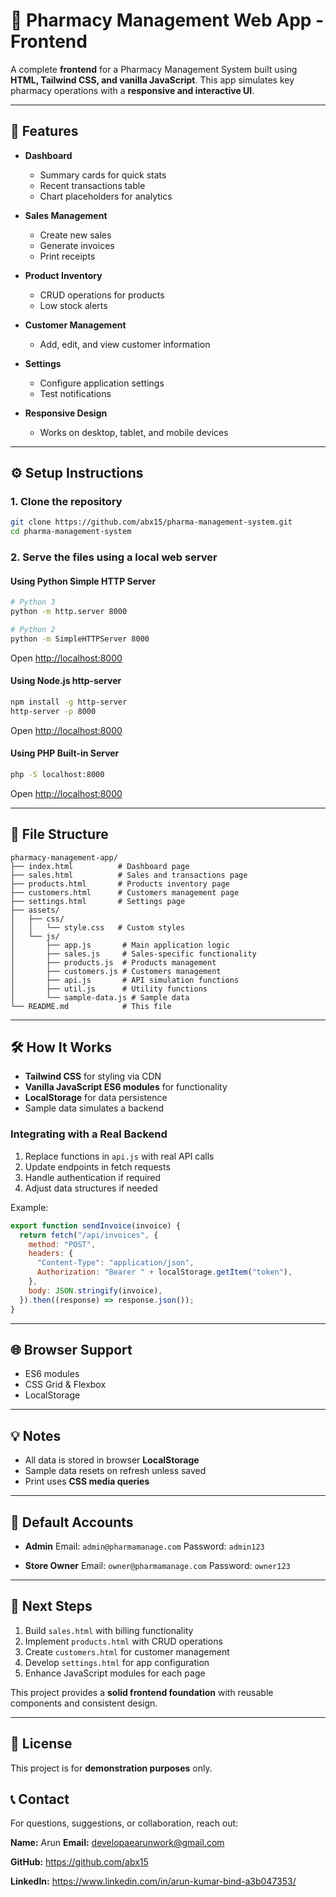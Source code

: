 # 💊 Pharmacy Management Web App - Frontend

A complete **frontend** for a Pharmacy Management System built using **HTML, Tailwind CSS, and vanilla JavaScript**.
This app simulates key pharmacy operations with a **responsive and interactive UI**.

---

## 🚀 Features

- **Dashboard**

  - Summary cards for quick stats
  - Recent transactions table
  - Chart placeholders for analytics

- **Sales Management**

  - Create new sales
  - Generate invoices
  - Print receipts

- **Product Inventory**

  - CRUD operations for products
  - Low stock alerts

- **Customer Management**

  - Add, edit, and view customer information

- **Settings**

  - Configure application settings
  - Test notifications

- **Responsive Design**

  - Works on desktop, tablet, and mobile devices

---

## ⚙️ Setup Instructions

### 1. Clone the repository

```bash
git clone https://github.com/abx15/pharma-management-system.git
cd pharma-management-system
```

### 2. Serve the files using a local web server

#### Using Python Simple HTTP Server

```bash
# Python 3
python -m http.server 8000

# Python 2
python -m SimpleHTTPServer 8000
```

Open [http://localhost:8000](http://localhost:8000)

#### Using Node.js http-server

```bash
npm install -g http-server
http-server -p 8000
```

Open [http://localhost:8000](http://localhost:8000)

#### Using PHP Built-in Server

```bash
php -S localhost:8000
```

Open [http://localhost:8000](http://localhost:8000)

---

## 📂 File Structure

```
pharmacy-management-app/
├── index.html          # Dashboard page
├── sales.html          # Sales and transactions page
├── products.html       # Products inventory page
├── customers.html      # Customers management page
├── settings.html       # Settings page
├── assets/
│   ├── css/
│   │   └── style.css   # Custom styles
│   └── js/
│       ├── app.js       # Main application logic
│       ├── sales.js     # Sales-specific functionality
│       ├── products.js  # Products management
│       ├── customers.js # Customers management
│       ├── api.js       # API simulation functions
│       ├── util.js      # Utility functions
│       └── sample-data.js # Sample data
└── README.md            # This file
```

---

## 🛠 How It Works

- **Tailwind CSS** for styling via CDN
- **Vanilla JavaScript ES6 modules** for functionality
- **LocalStorage** for data persistence
- Sample data simulates a backend

### Integrating with a Real Backend

1. Replace functions in `api.js` with real API calls
2. Update endpoints in fetch requests
3. Handle authentication if required
4. Adjust data structures if needed

Example:

```javascript
export function sendInvoice(invoice) {
  return fetch("/api/invoices", {
    method: "POST",
    headers: {
      "Content-Type": "application/json",
      Authorization: "Bearer " + localStorage.getItem("token"),
    },
    body: JSON.stringify(invoice),
  }).then((response) => response.json());
}
```

---

## 🌐 Browser Support

- ES6 modules
- CSS Grid & Flexbox
- LocalStorage

---

## 💡 Notes

- All data is stored in browser **LocalStorage**
- Sample data resets on refresh unless saved
- Print uses **CSS media queries**

---

## 🔑 Default Accounts

- **Admin**
  Email: `admin@pharmamanage.com`
  Password: `admin123`

- **Store Owner**
  Email: `owner@pharmamanage.com`
  Password: `owner123`

---

## 📌 Next Steps

1. Build `sales.html` with billing functionality
2. Implement `products.html` with CRUD operations
3. Create `customers.html` for customer management
4. Develop `settings.html` for app configuration
5. Enhance JavaScript modules for each page

This project provides a **solid frontend foundation** with reusable components and consistent design.

---

## 📜 License

This project is for **demonstration purposes** only.

## 📞 Contact

For questions, suggestions, or collaboration, reach out:

**Name:** Arun
**Email:** developaearunwork@gmail.com

**GitHub:** https://github.com/abx15

**LinkedIn:** https://www.linkedin.com/in/arun-kumar-bind-a3b047353/
